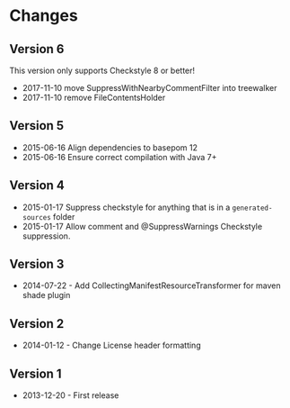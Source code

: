 # Changes

## Version 6

This version only supports Checkstyle 8 or better!

* 2017-11-10 move SuppressWithNearbyCommentFilter into treewalker
* 2017-11-10 remove FileContentsHolder

## Version 5

* 2015-06-16 Align dependencies to basepom 12
* 2015-06-16 Ensure correct compilation with Java 7+

## Version 4

* 2015-01-17 Suppress checkstyle for anything that is in a `generated-sources` folder
* 2015-01-17 Allow comment and @SuppressWarnings Checkstyle suppression.


## Version 3

* 2014-07-22 - Add CollectingManifestResourceTransformer for maven shade plugin

## Version 2

* 2014-01-12 - Change License header formatting

## Version 1

* 2013-12-20 - First release
